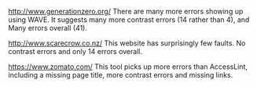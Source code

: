 http://www.generationzero.org/
There are many more errors showing up using WAVE. It suggests many more contrast errors (14 rather than 4), and Many errors overall (41).

http://www.scarecrow.co.nz/
This website has surprisingly few faults. No contrast errors and only 14 errors overall.

https://www.zomato.com/
This tool picks up more errors than AccessLint, including a missing page title, more contrast errors and missing links.
